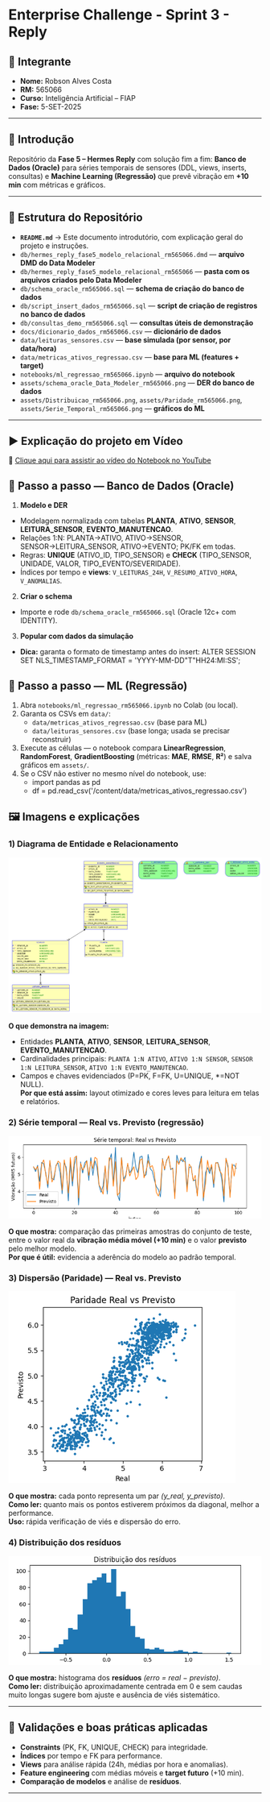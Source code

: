 # Enterprise Challenge - Sprint 3 - Reply

## 👤 Integrante
- **Nome:** Robson Alves Costa  
- **RM:** 565066  
- **Curso:** Inteligência Artificial – FIAP  
- **Fase:** 5-SET-2025

---

## 📌 Introdução
Repositório da **Fase 5 – Hermes Reply** com solução fim a fim:
**Banco de Dados (Oracle)** para séries temporais de sensores (DDL, views, inserts, consultas) e
**Machine Learning (Regressão)** que prevê vibração em **+10 min** com métricas e gráficos.

---

## 📂 Estrutura do Repositório
- **`README.md`** → Este documento introdutório, com explicação geral do projeto e instruções.  
- `db/hermes_reply_fase5_modelo_relacional_rm565066.dmd` — **arquivo DMD do Data Modeler**
- `db/hermes_reply_fase5_modelo_relacional_rm565066` — **pasta com os arquivos criados pelo Data Modeler**
- `db/schema_oracle_rm565066.sql` — **schema de criação do banco de dados**
- `db/script_insert_dados_rm565066.sql` — **script de criação de registros no banco de dados**
- `db/consultas_demo_rm565066.sql` — **consultas úteis de demonstração**
- `docs/dicionario_dados_rm565066.csv` — **dicionário de dados**
- `data/leituras_sensores.csv` — **base simulada (por sensor, por data/hora)**
- `data/metricas_ativos_regressao.csv` — **base para ML (features + target)**
- `notebooks/ml_regressao_rm565066.ipynb` — **arquivo do notebook**
- `assets/schema_oracle_Data_Modeler_rm565066.png` — **DER do banco de dados**
- `assets/Distribuicao_rm565066.png`, `assets/Paridade_rm565066.png`, `assets/Serie_Temporal_rm565066.png` — **gráficos do ML**

---

## ▶️ Explicação do projeto em Vídeo
🔗 [Clique aqui para assistir ao vídeo do Notebook no YouTube](https://youtu.be/FL-xDdnsxSU)


## 🧰 Passo a passo — Banco de Dados (Oracle)

1. **Modelo e DER**
- Modelagem normalizada com tabelas **PLANTA**, **ATIVO**, **SENSOR**, **LEITURA_SENSOR**, **EVENTO_MANUTENCAO**.
- Relações 1:N: PLANTA→ATIVO, ATIVO→SENSOR, SENSOR→LEITURA_SENSOR, ATIVO→EVENTO; PK/FK em todas.
- Regras: **UNIQUE** (ATIVO_ID, TIPO_SENSOR) e **CHECK** (TIPO_SENSOR, UNIDADE, VALOR, TIPO_EVENTO/SEVERIDADE).
- Índices por tempo e **views**: `V_LEITURAS_24H`, `V_RESUMO_ATIVO_HORA`, `V_ANOMALIAS`.
2. **Criar o schema**
- Importe e rode `db/schema_oracle_rm565066.sql` (Oracle 12c+ com IDENTITY).
3. **Popular com dados da simulação**
- **Dica:** garanta o formato de timestamp antes do insert: ALTER SESSION SET NLS_TIMESTAMP_FORMAT = 'YYYY-MM-DD"T"HH24:MI:SS';

## 🤖 Passo a passo — ML (Regressão)

1. Abra `notebooks/ml_regressao_rm565066.ipynb` no Colab (ou local).  
2. Garanta os CSVs em `data/`:
   - `data/metricas_ativos_regressao.csv` (base para ML)
   - `data/leituras_sensores.csv` (base longa; usada se precisar reconstruir)
3. Execute as células — o notebook compara **LinearRegression**, **RandomForest**, **GradientBoosting** (métricas: **MAE**, **RMSE**, **R²**) e salva gráficos em `assets/`.
4. Se o CSV não estiver no mesmo nível do notebook, use:
   - import pandas as pd
   - df = pd.read_csv('/content/data/metricas_ativos_regressao.csv')

## 🖼️ Imagens e explicações

### 1) Diagrama de Entidade e Relacionamento
![DER](assets/schema_oracle_Data_Modeler_rm565066.png)

**O que demonstra na imagem:**  
- Entidades **PLANTA**, **ATIVO**, **SENSOR**, **LEITURA_SENSOR**, **EVENTO_MANUTENCAO**.  
- Cardinalidades principais: `PLANTA 1:N ATIVO`, `ATIVO 1:N SENSOR`, `SENSOR 1:N LEITURA_SENSOR`, `ATIVO 1:N EVENTO_MANUTENCAO`.  
- Campos e chaves evidenciados (P=PK, F=FK, U=UNIQUE, *=NOT NULL).  
**Por que está assim:** layout otimizado e cores leves para leitura em telas e relatórios.

### 2) Série temporal — Real vs. Previsto (regressão)
![Série temporal](assets/Serie_Temporal_rm565066.png)

**O que mostra:** comparação das primeiras amostras do conjunto de teste, entre o valor real da **vibração média móvel (+10 min)** e o valor **previsto** pelo melhor modelo.  
**Por que é útil:** evidencia a aderência do modelo ao padrão temporal.

### 3) Dispersão (Paridade) — Real vs. Previsto
![Paridade](assets/Paridade_rm565066.png)

**O que mostra:** cada ponto representa um par *(y_real, y_previsto)*.  
**Como ler:** quanto mais os pontos estiverem próximos da diagonal, melhor a performance.  
**Uso:** rápida verificação de viés e dispersão do erro.

### 4) Distribuição dos resíduos
![Resíduos](assets/Distribuicao_rm565066.png)

**O que mostra:** histograma dos **resíduos** *(erro = real − previsto)*.  
**Como ler:** distribuição aproximadamente centrada em 0 e sem caudas muito longas sugere bom ajuste e ausência de viés sistemático.

---

## 🧪 Validações e boas práticas aplicadas
- **Constraints** (PK, FK, UNIQUE, CHECK) para integridade.  
- **Índices** por tempo e FK para performance.  
- **Views** para análise rápida (24h, médias por hora e anomalias).  
- **Feature engineering** com médias móveis e **target futuro** (+10 min).  
- **Comparação de modelos** e análise de **resíduos**.

---
